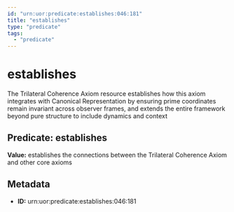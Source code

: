 ```yaml
---
id: "urn:uor:predicate:establishes:046:181"
title: "establishes"
type: "predicate"
tags:
  - "predicate"
---
```


# establishes

The Trilateral Coherence Axiom resource establishes how this axiom integrates with Canonical Representation by ensuring prime coordinates remain invariant across observer frames, and extends the entire framework beyond pure structure to include dynamics and context

## Predicate: establishes

**Value:** establishes the connections between the Trilateral Coherence Axiom and other core axioms

## Metadata

- **ID:** urn:uor:predicate:establishes:046:181
